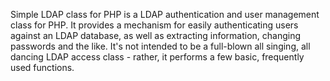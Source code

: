 Simple LDAP class for PHP is a LDAP authentication and user 
management class for PHP. It provides a mechanism for easily authenticating
users against an LDAP database, as well as extracting information, changing 
passwords and the like. It's not intended to be a full-blown all singing, all 
dancing LDAP access class - rather, it performs a few basic, frequently used 
functions.
